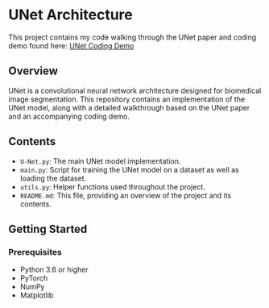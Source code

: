 # UNet Architecture

This project contains my code walking through the UNet paper and coding demo found here:
[UNet Coding Demo](https://nn.labml.ai/unet/index.html)

## Overview

UNet is a convolutional neural network architecture designed for biomedical image segmentation. This repository contains an implementation of the UNet model, along with a detailed walkthrough based on the UNet paper and an accompanying coding demo.

## Contents

- `U-Net.py`: The main UNet model implementation.
- `main.py`: Script for training the UNet model on a dataset as well as loading the dataset.
- `utils.py`: Helper functions used throughout the project.
- `README.md`: This file, providing an overview of the project and its contents.

## Getting Started

### Prerequisites

- Python 3.6 or higher
- PyTorch
- NumPy
- Matplotlib
